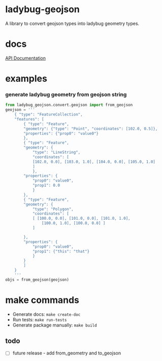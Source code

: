 # ladybug-geojson

A library to convert geojson types into ladybug geometry types.

# docs
[API Documentation](./docs/index.html)

# examples

### generate ladybug geometry from geojson string
```python
from ladybug_geojson.convert.geojson import from_geojson
geojson = '''
    { "type": "FeatureCollection",
    "features": [
        { "type": "Feature",
        "geometry": {"type": "Point", "coordinates": [102.0, 0.5]},
        "properties": {"prop0": "value0"}
        },
        { "type": "Feature",
        "geometry": {
            "type": "LineString",
            "coordinates": [
            [102.0, 0.0], [103.0, 1.0], [104.0, 0.0], [105.0, 1.0]
            ]
            },
        "properties": {
            "prop0": "value0",
            "prop1": 0.0
            }
        },
        { "type": "Feature",
        "geometry": {
            "type": "Polygon",
            "coordinates": [
            [ [100.0, 0.0], [101.0, 0.0], [101.0, 1.0],
                [100.0, 1.0], [100.0, 0.0] ]
            ]

        },
        "properties": {
            "prop0": "value0",
            "prop1": {"this": "that"}
            }
        }
        ]
    }
    '''
objs = from_geojson(geojson)
```

# make commands
- Generate docs: `make create-doc`
- Run tests: `make run-tests`
- Generate package manually: `make build`

## todo
- [ ] future release - add from_geometry and to_geojson